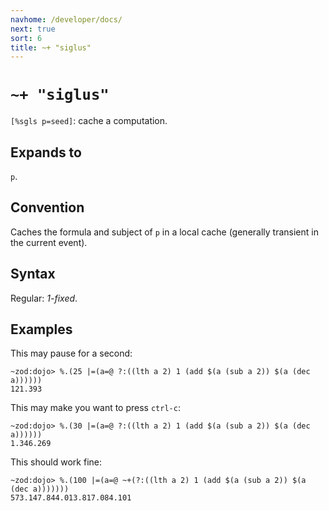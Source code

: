 ```yaml
---
navhome: /developer/docs/
next: true
sort: 6
title: ~+ "siglus"
---
```


# `~+ "siglus"`

`[%sgls p=seed]`: cache a computation.

## Expands to

`p`.

## Convention

Caches the formula and subject of `p` in a local cache (generally 
transient in the current event).

## Syntax

Regular: *1-fixed*.

## Examples

This may pause for a second:

```
~zod:dojo> %.(25 |=(a=@ ?:((lth a 2) 1 (add $(a (sub a 2)) $(a (dec a))))))
121.393
```

This may make you want to press `ctrl-c`:

```
~zod:dojo> %.(30 |=(a=@ ?:((lth a 2) 1 (add $(a (sub a 2)) $(a (dec a))))))
1.346.269
```

This should work fine:

```
~zod:dojo> %.(100 |=(a=@ ~+(?:((lth a 2) 1 (add $(a (sub a 2)) $(a (dec a)))))))
573.147.844.013.817.084.101
```
